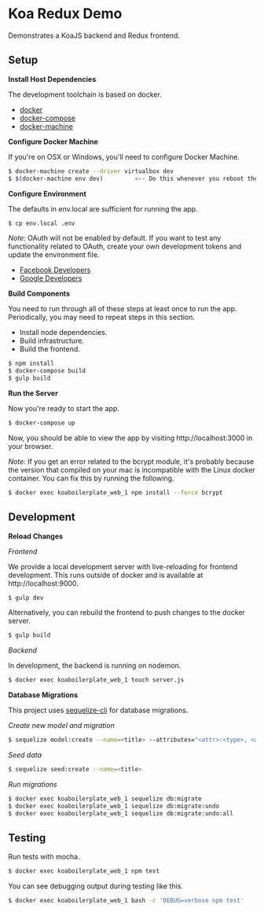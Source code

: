 # Koa Redux Demo

Demonstrates a KoaJS backend and Redux frontend.

## Setup

**Install Host Dependencies**

The development toolchain is based on docker.

* [docker](http://docs.docker.com/engine/installation/)
* [docker-compose](https://docs.docker.com/compose/install/)
* [docker-machine](https://docs.docker.com/machine/install-machine/)

**Configure Docker Machine**

If  you're on OSX or Windows, you'll need to configure Docker Machine.

```bash
$ docker-machine create --driver virtualbox dev
$ $(docker-machine env dev)         <-- Do this whenever you reboot the host
```

**Configure Environment**

The defaults in env.local are sufficient for running the app.

```bash
$ cp env.local .env
```

*Note:* OAuth will not be enabled by default.  If you want to test any functionality related to OAuth, create your own development tokens and update the environment file.
* [Facebook Developers](https://developers.facebook.com/products/ads/?)
* [Google Developers](https://developers.google.com/)

**Build Components**

You need to run through all of these steps at least once to run the app.  Periodically, you may need to repeat steps in this section.

* Install node dependencies.
* Build infrastructure.
* Build the frontend.

```bash
$ npm install
$ docker-compose build
$ gulp build
```

**Run the Server**

Now you're ready to start the app.

```bash
$ docker-compose up
```

Now, you should be able to view the app by visiting http://localhost:3000 in your browser.

*Note:* If you get an error related to the bcrypt module, it's probably because the version that compiled on your mac is incompatible with the Linux docker container.  You can fix this by running the following.

```bash
$ docker exec koaboilerplate_web_1 npm install --force bcrypt
```

## Development

**Reload Changes**

_Frontend_

We provide a local development server with live-reloading for frontend development.  This runs outside of docker and is available at http://localhost:9000.

```bash
$ gulp dev
```

Alternatively, you can rebuild the frontend to push changes to the docker server.

```bash
$ gulp build
```

_Backend_

In development, the backend is running on nodemon.

```bash
$ docker exec koaboilerplate_web_1 touch server.js
```

**Database Migrations**

This project uses [sequelize-cli](https://github.com/sequelize/cli) for database migrations.

_Create new model and migration_

```bash
$ sequelize model:create --name=<title> --attributes="<attr>:<type>, <attr>:<type>"
```

_Seed data_

```bash
$ sequelize seed:create --name=<title>
```

_Run migrations_

```bash
$ docker exec koaboilerplate_web_1 sequelize db:migrate
$ docker exec koaboilerplate_web_1 sequelize db:migrate:undo
$ docker exec koaboilerplate_web_1 sequelize db:migrate:undo:all
```

## Testing

Run tests with mocha.

```bash
$ docker exec koaboilerplate_web_1 npm test
```

You can see debugging output during testing like this.

```bash
$ docker exec koaboilerplate_web_1 bash -c 'DEBUG=verbose npm test'
```
